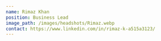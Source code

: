 ```yaml
---
name: Rimaz Khan
position: Business Lead
image_path: /images/headshots/Rimaz.webp
contact: https://www.linkedin.com/in/rimaz-k-a515a3123/
---
```

